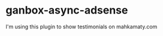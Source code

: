 ganbox-async-adsense
====================

I'm using this plugin to show testimonials on mahkamaty.com
